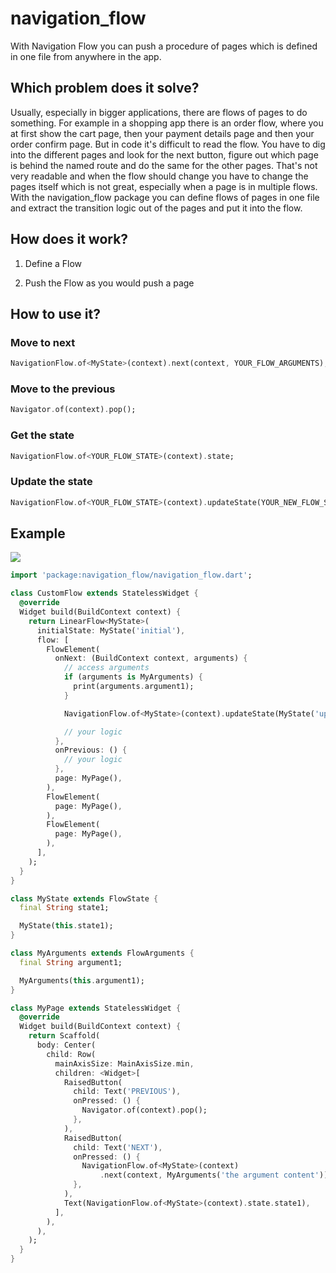# navigation_flow

With Navigation Flow you can push a procedure of pages which is defined in one file from anywhere in the app.

## Which problem does it solve?

Usually, especially in bigger applications, there are flows of pages to do something.
For example in a shopping app there is an order flow, where you
at first show the cart page, then your payment details page and then your order confirm page. But in code
it's difficult to read the flow. You have to dig into the different pages and look for the next button,
figure out which page is behind the named route and do the same for the other pages. That's not very 
readable and when the flow should change you have to change the pages itself which is not great, especially
when a page is in multiple flows. 
With the navigation_flow package you can define flows of pages in one file and extract the transition logic
out of the pages and put it into the flow.

## How does it work?

1. Define a Flow

2. Push the Flow as you would push a page

## How to use it?

### Move to next

```dart
NavigationFlow.of<MyState>(context).next(context, YOUR_FLOW_ARGUMENTS);
```

### Move to the previous

```dart
Navigator.of(context).pop();
```

### Get the state

```dart
NavigationFlow.of<YOUR_FLOW_STATE>(context).state;
```

### Update the state

```dart
NavigationFlow.of<YOUR_FLOW_STATE>(context).updateState(YOUR_NEW_FLOW_STATE);
```

## Example

<img src="https://raw.githubusercontent.com/torbenkeller/expandable_bottom_sheet/master/assets/expandable_bottom_sheet_easy.gif">

```dart
import 'package:navigation_flow/navigation_flow.dart';

class CustomFlow extends StatelessWidget {
  @override
  Widget build(BuildContext context) {
    return LinearFlow<MyState>(
      initialState: MyState('initial'),
      flow: [
        FlowElement(
          onNext: (BuildContext context, arguments) {
            // access arguments
            if (arguments is MyArguments) {
              print(arguments.argument1);
            }

            NavigationFlow.of<MyState>(context).updateState(MyState('updated'));

            // your logic
          },
          onPrevious: () {
            // your logic
          },
          page: MyPage(),
        ),
        FlowElement(
          page: MyPage(),
        ),
        FlowElement(
          page: MyPage(),
        ),
      ],
    );
  }
}

class MyState extends FlowState {
  final String state1;

  MyState(this.state1);
}

class MyArguments extends FlowArguments {
  final String argument1;

  MyArguments(this.argument1);
}

class MyPage extends StatelessWidget {
  @override
  Widget build(BuildContext context) {
    return Scaffold(
      body: Center(
        child: Row(
          mainAxisSize: MainAxisSize.min,
          children: <Widget>[
            RaisedButton(
              child: Text('PREVIOUS'),
              onPressed: () {
                Navigator.of(context).pop();
              },
            ),
            RaisedButton(
              child: Text('NEXT'),
              onPressed: () {
                NavigationFlow.of<MyState>(context)
                    .next(context, MyArguments('the argument content'));
              },
            ),
            Text(NavigationFlow.of<MyState>(context).state.state1),
          ],
        ),
      ),
    );
  }
}
``` 